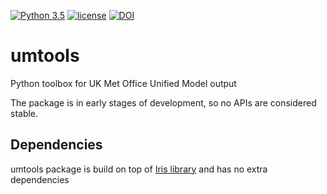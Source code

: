 [![Python 3.5](https://img.shields.io/badge/python-3.5-blue.svg)]()
[![license](https://img.shields.io/github/license/mashape/apistatus.svg)]()
[![DOI](https://zenodo.org/badge/20878/dennissergeev/umtools.svg)](https://zenodo.org/badge/latestdoi/20878/dennissergeev/umtools)

# umtools

Python toolbox for UK Met Office Unified Model output

The package is in early stages of development, so no APIs are considered stable.

## Dependencies
umtools package is build on top of [Iris library](https://github.com/SciTools/iris) and has no extra dependencies
